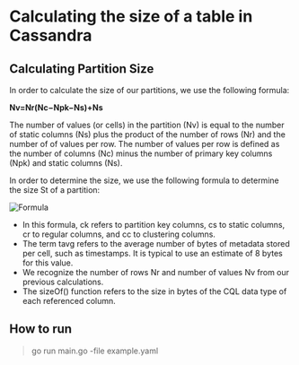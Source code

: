 # Calculating the size of a table in Cassandra

## Calculating Partition Size

In order to calculate the size of our partitions, we use the following formula:

**Nv=Nr(Nc−Npk−Ns)+Ns**

The number of values (or cells) in the partition (Nv) is equal to the number of static columns (Ns) plus the product of the number of rows (Nr) and the number of of values per row. The number of values per row is defined as the number of columns (Nc) minus the number of primary key columns (Npk) and static columns (Ns).

In order to determine the size, we use the following formula to determine the size St of a partition:

![](https://github.com/johnnywidth/cql-calculator/raw/master/size-formula.png "Formula")

 - In this formula, ck refers to partition key columns, cs to static columns, cr to regular columns, and cc to clustering columns.
 - The term tavg refers to the average number of bytes of metadata stored per cell, such as timestamps. It is typical to use an estimate of 8 bytes for this value.
 - We recognize the number of rows Nr and number of values Nv from our previous calculations.
 - The sizeOf() function refers to the size in bytes of the CQL data type of each referenced column.

## How to run

> go run main.go -file example.yaml
